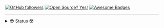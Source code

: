[![GitHub followers](https://img.shields.io/github/followers/LyeZinho.svg?style=flat-square&label=Follow&maxAge=2592000)](https://github.com/spimy?tab=followers)
[![Open Source? Yes!](https://badgen.net/badge/Open%20Source%20%3F/Yes%21/blue?icon=github)](https://github.com/Naereen/badges/)
[![Awesome Badges](https://img.shields.io/badge/badges-awesome-green.svg)](https://github.com/Naereen/badges)

---


  <head>
  <style>
    background-color: #00e4ff;
    border: 6px groove #bce802;
    cursor: none;
  </style>
  
  </head>
  <body>
    <details>
      <summary>😳 Status 😳</summary>
      [![Anurag's github stats](https://github-readme-stats.vercel.app/api?username=LyeZinho&theme=blue-green)](https://github.com/anuraghazra/github-readme-stats)
      ![1](https://github-readme-stats.vercel.app/api/top-langs/?username=LyeZinho&theme=blue-green)
    
    </details>
    
    <h2> 📃Minhas linguagens📃 </h2>
     <img alt="JavaScript" src="https://img.shields.io/badge/javascript%20-%23323330.svg?&style=for-the-badge&logo=javascript&logoColor=%23F7DF1E"/>
     <img alt="NodeJS" src="https://img.shields.io/badge/node.js%20-%2343853D.svg?&style=for-the-badge&logo=node.js&logoColor=white"/>
     <img alt="C#" src="https://img.shields.io/badge/c%23%20-%23239120.svg?&style=for-the-badge&logo=c-sharp&logoColor=white"/>
     <img alt="C" src="https://img.shields.io/badge/c%20-%2300599C.svg?&style=for-the-badge&logo=c&logoColor=white"/>
     <img alt="Python" src="https://img.shields.io/badge/python%20-%2314354C.svg?&style=for-the-badge&logo=python&logoColor=white"/>

  </body>








